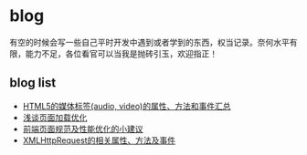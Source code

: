 # blog
有空的时候会写一些自己平时开发中遇到或者学到的东西，权当记录。奈何水平有限，能力不足，各位看官可以当我是抛砖引玉，欢迎指正！
## blog list
* [HTML5的媒体标签(audio, video)的属性、方法和事件汇总](https://github.com/riotkkwok/blog/issues/1)
* [浅谈页面加载优化](https://github.com/riotkkwok/blog/issues/3)
* [前端页面规范及性能优化的小建议](https://github.com/riotkkwok/blog/issues/5)
* [XMLHttpRequest的相关属性、方法及事件](https://github.com/riotkkwok/blog/issues/7)
